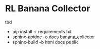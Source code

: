 # RL Banana Collector
tbd
- pip install -r requirements.txt
- sphinx-apidoc -o docs banana_collector
- sphinx-build -b html docs public